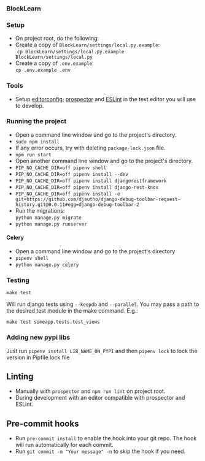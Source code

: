 ### BlockLearn

### Setup
- On project root, do the following:
- Create a copy of ``BlockLearn/settings/local.py.example``:  
  `cp BlockLearn/settings/local.py.example BlockLearn/settings/local.py`
- Create a copy of ``.env.example``:  
  `cp .env.example .env`

### Tools
- Setup [editorconfig](http://editorconfig.org/), [prospector](https://prospector.landscape.io/en/master/) and [ESLint](http://eslint.org/) in the text editor you will use to develop.

### Running the project
- Open a command line window and go to the project's directory.
- `sudo npm install`
- If any error occurs, try with deleting `package-lock.json` file.
- `npm run start`
- Open another command line window and go to the project's directory.
- `PIP_NO_CACHE_DIR=off pipenv shell`
- `PIP_NO_CACHE_DIR=off pipenv install --dev`
- `PIP_NO_CACHE_DIR=off pipenv install djangorestframework`
- `PIP_NO_CACHE_DIR=off pipenv install django-rest-knox`
- `PIP_NO_CACHE_DIR=off pipenv install -e git+https://github.com/djsutho/django-debug-toolbar-request-history.git@0.0.11#egg=django-debug-toolbar-2`
- Run the migrations:  
  `python manage.py migrate`
- `python manage.py runserver`

#### Celery
- Open a command line window and go to the project's directory
- `pipenv shell`
- `python manage.py celery`

### Testing
`make test`

Will run django tests using `--keepdb` and `--parallel`. You may pass a path to the desired test module in the make command. E.g.:

`make test someapp.tests.test_views`

### Adding new pypi libs
Just run `pipenv install LIB_NAME_ON_PYPI` and then `pipenv lock` to lock the version in Pipfile.lock file

## Linting
- Manually with `prospector` and `npm run lint` on project root.
- During development with an editor compatible with prospector and ESLint.

## Pre-commit hooks
- Run `pre-commit install` to enable the hook into your git repo. The hook will run automatically for each commit.
- Run `git commit -m "Your message" -n` to skip the hook if you need.
